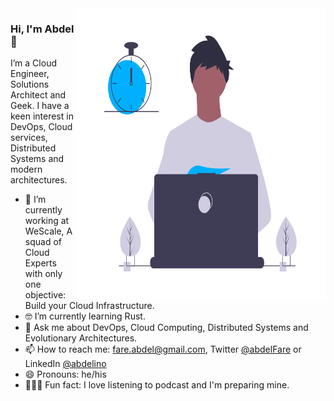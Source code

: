 <img align="right" src="https://github.com/abdelino17/abdelino17/blob/main/undraw_dev_illustration.png" alt="Illustration of a productive dev" width=400px height=465px/>

### Hi, I'm Abdel 👋

I’m a Cloud Engineer, Solutions Architect and Geek. I have a keen interest in DevOps, Cloud services, Distributed Systems and modern architectures.

- 📱   I’m currently working at WeScale, A squad of Cloud Experts with only one objective: Build your Cloud Infrastructure.
- 🤓  I’m currently learning Rust.
- 💬  Ask me about DevOps, Cloud Computing, Distributed Systems and Evolutionary Architectures.
- 📫  How to reach me: fare.abdel@gmail.com, Twitter [@abdelFare](https://twitter.com/abdelFare) or LinkedIn [@abdelino](https://www.linkedin.com/in/abdelino)
- 😄  Pronouns: he/his
- 🚴🏽‍♀️  Fun fact: I love listening to podcast and I'm preparing mine.
